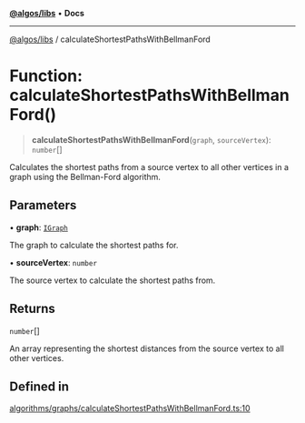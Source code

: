 [**@algos/libs**](../README.md) • **Docs**

***

[@algos/libs](../globals.md) / calculateShortestPathsWithBellmanFord

# Function: calculateShortestPathsWithBellmanFord()

> **calculateShortestPathsWithBellmanFord**(`graph`, `sourceVertex`): `number`[]

Calculates the shortest paths from a source vertex to all other vertices in a graph using the Bellman-Ford algorithm.

## Parameters

• **graph**: [`IGraph`](../interfaces/IGraph.md)

The graph to calculate the shortest paths for.

• **sourceVertex**: `number`

The source vertex to calculate the shortest paths from.

## Returns

`number`[]

An array representing the shortest distances from the source vertex to all other vertices.

## Defined in

[algorithms/graphs/calculateShortestPathsWithBellmanFord.ts:10](https://github.com/vladbasin/algos/blob/fda865971d7b618faddb3d2c9e423105a63674ca/libs/algos/src/lib/algorithms/graphs/calculateShortestPathsWithBellmanFord.ts#L10)
